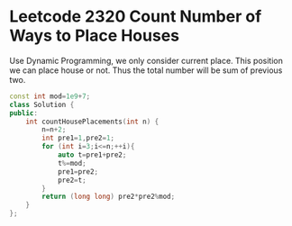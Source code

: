 # Leetcode 2320 Count Number of Ways to Place Houses


Use Dynamic Programming, we only consider current place. This position we can place house or not. Thus the total number will be sum of previous two.
```cpp
const int mod=1e9+7;
class Solution {
public:
    int countHousePlacements(int n) {
        n=n+2;
        int pre1=1,pre2=1;
        for (int i=3;i<=n;++i){
            auto t=pre1+pre2;
            t%=mod;
            pre1=pre2;
            pre2=t;
        }
        return (long long) pre2*pre2%mod;
    }
};
```
